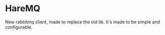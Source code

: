 ﻿# HareMQ

New rabbitmq client, made to replace the old lib.
It's made to be simple and configurable.
